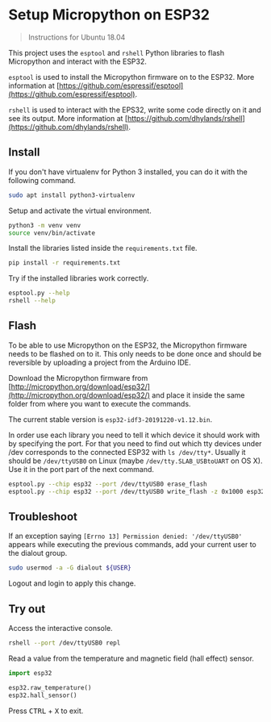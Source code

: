 # Setup Micropython on ESP32

> Instructions for Ubuntu 18.04

This project uses the `esptool` and `rshell` Python libraries to flash Micropython and interact with the ESP32.

`esptool` is used to install the Micropython firmware on to the ESP32.
More information at [https://github.com/espressif/esptool](https://github.com/espressif/esptool).

`rshell` is used to interact with the EPS32,
write some code directly on it and see its output.
More information at [https://github.com/dhylands/rshell](https://github.com/dhylands/rshell).

## Install

If you don't have virtualenv for Python 3 installed, you can do it with the following command.

```bash
sudo apt install python3-virtualenv
```

Setup and activate the virtual environment.

```bash
python3 -m venv venv
source venv/bin/activate
```

Install the libraries listed inside the `requirements.txt` file.

```bash
pip install -r requirements.txt
```

Try if the installed libraries work correctly.

```bash
esptool.py --help
rshell --help
```

## Flash

To be able to use Micropython on the ESP32, the Micropython firmware
needs to be flashed on to it. This only needs to be done once
and should be reversible by uploading a project from the Arduino IDE.

Download the Micropython firmware from
[http://micropython.org/download/esp32/](http://micropython.org/download/esp32/)
and place it inside the same folder from where you want to execute the commands.

The current stable version is `esp32-idf3-20191220-v1.12.bin`.

In order use each library you need to tell it
which device it should work with by specifying the port.
For that you need to find out which tty devices under /dev
corresponds to the connected ESP32 with `ls /dev/tty*`.
Usually it should be `/dev/ttyUSB0` on Linux 
(maybe `/dev/tty.SLAB_USBtoUART` on OS X). 
Use it in the port part of the next command.

```bash
esptool.py --chip esp32 --port /dev/ttyUSB0 erase_flash
esptool.py --chip esp32 --port /dev/ttyUSB0 write_flash -z 0x1000 esp32-idf3-20191220-v1.12.bin
```

## Troubleshoot

If an exception saying `[Errno 13] Permission denied: '/dev/ttyUSB0'`
appears while executing the previous commands,
add your current user to the dialout group.

```bash
sudo usermod -a -G dialout ${USER}
```

Logout and login to apply this change.

## Try out

Access the interactive console.

```bash
rshell --port /dev/ttyUSB0 repl
```

Read a value from the temperature and magnetic field (hall effect) sensor.

```python
import esp32

esp32.raw_temperature()
esp32.hall_sensor()
```

Press <kbd>CTRL</kbd> + <kbd>X</kbd> to exit.
